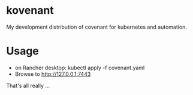 # kovenant

My development distribution of covenant for kubernetes and automation.

# Usage

- on Rancher desktop: kubectl apply -f covenant.yaml
- Browse to http://127.0.0.1:7443

That's all really ...


